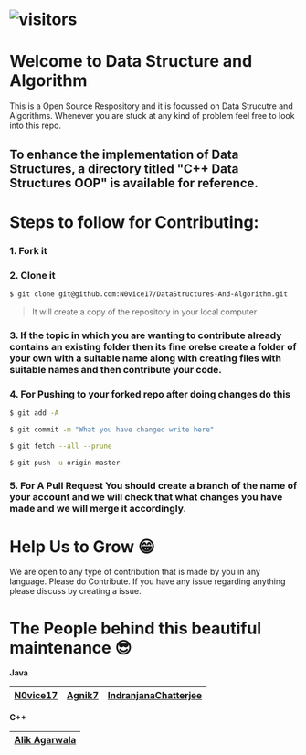 # ![visitors](https://visitor-badge.laobi.icu/badge?page_id=N0vice17.DataStructures-And-Algorithm)
# Welcome to Data Structure and Algorithm
This is a Open Source Respository and it is focussed on Data Strucutre and Algorithms. Whenever you are stuck at any kind of problem feel free to look into this repo.

## To enhance the implementation of Data Structures, a directory titled "C++ Data Structures OOP" is available for reference.


# Steps to follow for Contributing:
### 1. Fork it
### 2. Clone it
```sh
$ git clone git@github.com:N0vice17/DataStructures-And-Algorithm.git
```
> It will create a copy of the repository in your local computer
### 3. If the topic in which you are wanting to contribute already contains an existing folder then its fine orelse create a folder of your own with a suitable name along with creating files with suitable names and then contribute your code.
### 4. For Pushing to your forked repo after doing changes do this
```sh
$ git add -A

$ git commit -m "What you have changed write here"

$ git fetch --all --prune

$ git push -u origin master
```
### 5. For A Pull Request You should create a branch of the name of your account and we will check that what changes you have made and we will merge it accordingly. 

# Help Us to Grow 😁
We are open to any type of contribution that is made by you in any language. Please do Contribute.
If you have any issue regarding anything please discuss by creating a issue.
# The People behind this beautiful maintenance 😎
**Java**

| [N0vice17](https://github.com/N0vice17) | [Agnik7](https://github.com/Agnik7) | [IndranjanaChatterjee](https://github.com/IndranjanaChatterjee) |
|---|---|---|

**C++**

| [Alik Agarwala](https://github.com/Alik-Agarwala) |
|---|

